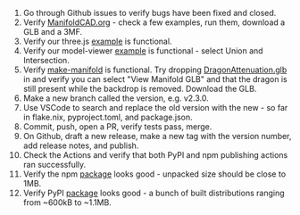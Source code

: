 1. Go through Github issues to verify bugs have been fixed and closed.
1. Verify [ManifoldCAD.org](https://manifoldcad.org) - check a few examples, run them, download a GLB and a 3MF.
1. Verify our three.js [example](https://manifoldcad.org/three) is functional.
1. Verify our model-viewer [example](https://manifoldcad.org/model-viewer) is functional - select Union and Intersection.
1. Verify [make-manifold](https://manifoldcad.org/make-manifold) is functional. Try dropping [DragonAttenuation.glb](https://github.com/KhronosGroup/glTF-Sample-Assets/blob/main/Models/DragonAttenuation/glTF-Binary/DragonAttenuation.glb) in and verify you can select "View Manifold GLB" and that the dragon is still present while the backdrop is removed. Download the GLB.
1. Make a new branch called the version, e.g. v2.3.0.
1. Use VSCode to search and replace the old version with the new - so far in flake.nix, pyproject.toml, and package.json.
1. Commit, push, open a PR, verify tests pass, merge.
1. On Github, draft a new release, make a new tag with the version number, add release notes, and publish.
1. Check the Actions and verify that both PyPI and npm publishing actions ran successfully.
1. Verify the npm [package](https://www.npmjs.com/package/manifold-3d?activeTab=code) looks good - unpacked size should be close to 1MB.
1. Verify PyPI [package](https://pypi.org/project/manifold3d/#files) looks good - a bunch of built distributions ranging from ~600kB to ~1.1MB.
